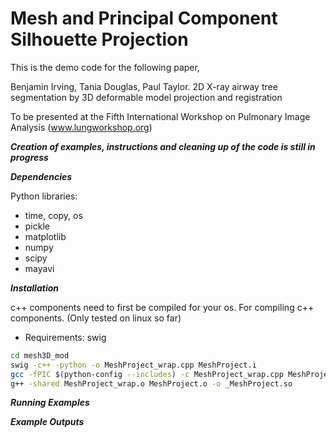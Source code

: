 Mesh and Principal Component Silhouette Projection
==========================

This is the demo code for the following paper, 

Benjamin Irving, Tania Douglas, Paul Taylor. 2D X-ray airway tree segmentation by 
3D deformable model projection and registration

To be presented at the Fifth International Workshop on Pulmonary Image Analysis (www.lungworkshop.org)


***Creation of examples, instructions and cleaning up of the code is still in progress***

***Dependencies***

Python libraries:
- time, copy, os
- pickle
- matplotlib
- numpy
- scipy
- mayavi


***Installation***

c++ components need to first be compiled for your os. For compiling c++ components. 
(Only tested on linux so far)

- Requirements: swig

``` bash
cd mesh3D_mod
swig -c++ -python -o MeshProject_wrap.cpp MeshProject.i
gcc -fPIC $(python-config --includes) -c MeshProject_wrap.cpp MeshProject.cpp
g++ -shared MeshProject_wrap.o MeshProject.o -o _MeshProject.so
```


***Running Examples***

***Example Outputs***
